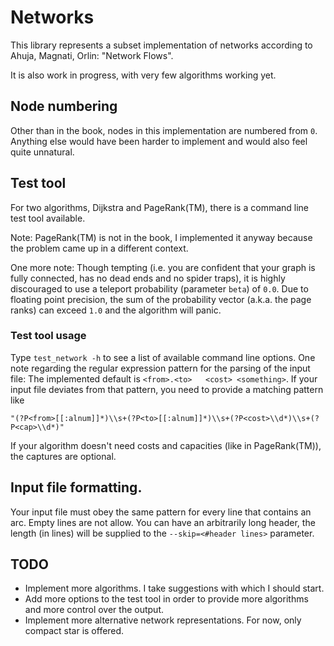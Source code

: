 # Networks
This library represents a subset implementation of networks according to 
Ahuja, Magnati, Orlin: "Network Flows".

It is also work in progress, with very few algorithms working yet.

## Node numbering
Other than in the book, nodes in this implementation are numbered from `0`. 
Anything else would have been harder to implement and would also feel quite
unnatural.

## Test tool
For two algorithms, Dijkstra and PageRank(TM), there is a command line test
tool available. 

Note: PageRank(TM) is not in the book, I implemented it anyway because the 
problem came up in a different context.

One more note: Though tempting (i.e. you are confident that your graph is 
fully connected, has no dead ends and no spider traps), it is highly 
discouraged to use a teleport probability (parameter `beta`) of `0.0`. 
Due to floating point precision, the sum of the probability vector 
(a.k.a. the page ranks) can exceed `1.0` and the algorithm will panic.

### Test tool usage
Type `test_network -h` to see a list of available command line options. 
One note regarding the regular expression pattern for the parsing of the 
input file: The implemented default is `<from>.<to>   <cost> <something>`.
If your input file deviates from that pattern, you need to provide a 
matching pattern like 
```
"(?P<from>[[:alnum]]*)\\s+(?P<to>[[:alnum]]*)\\s+(?P<cost>\\d*)\\s+(?P<cap>\\d*)"
```
If your algorithm doesn't need costs and capacities (like in PageRank(TM)), 
the captures are optional.

## Input file formatting.
Your input file must obey the same pattern for every line that contains an 
arc. Empty lines are not allow. You can have an arbitrarily long header,
the length (in lines) will be supplied to the `--skip=<#header lines>`
parameter.

## TODO
- Implement more algorithms. I take suggestions with which I should start.
- Add more options to the test tool in order to provide more algorithms and
  more control over the output.
- Implement more alternative network representations. For now, only compact
  star is offered.
